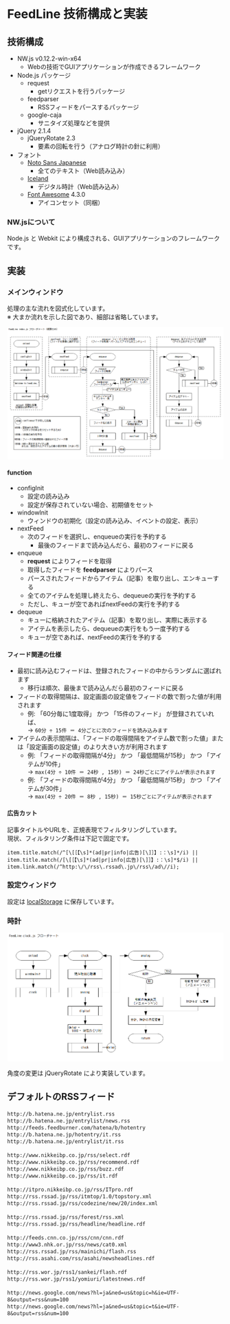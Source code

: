 # FeedLine 技術構成と実装
## 技術構成
- NW.js v0.12.2-win-x64
	- Webの技術でGUIアプリケーションが作成できるフレームワーク
- Node.js パッケージ
	- request
		- getリクエストを行うパッケージ
	- feedparser
		- RSSフィードをパースするパッケージ
	- google-caja
		- サニタイズ処理などを提供
- jQuery 2.1.4
	- jQueryRotate 2.3
		- 要素の回転を行う（アナログ時計の針に利用）
- フォント
	- [Noto Sans Japanese](https://www.google.com/get/noto/)
		- 全てのテキスト（Web読み込み）
	- [Iceland](https://www.google.com/fonts/specimen/Iceland)
		- デジタル時計（Web読み込み）
	- [Font Awesome](http://fortawesome.github.io/Font-Awesome/) 4.3.0
		- アイコンセット（同梱）

### NW.jsについて
Node.js と Webkit により構成される、GUIアプリケーションのフレームワークです。  

## 実装
### メインウィンドウ
処理の主な流れを図式化しています。  
※ 大まか流れを示した図であり、細部は省略しています。

![メインウィンドウ フローチャート](./img/flow_index.png)

#### function
- configInit
	- 設定の読み込み
	- 設定が保存されていない場合、初期値をセット
- windowInit
	- ウィンドウの初期化（設定の読み込み、イベントの設定、表示）
- nextFeed
	- 次のフィードを選択し、enqueueの実行を予約する
		- 最後のフィードまで読み込んだら、最初のフィードに戻る
- enqueue
	- **request** によりフィードを取得
	- 取得したフィードを **feedparser** によりパース
	- パースされたフィードからアイテム（記事）を取り出し、エンキューする
	- 全てのアイテムを処理し終えたら、dequeueの実行を予約する
	- ただし、キューが空であればnextFeedの実行を予約する
- dequeue
	- キューに格納されたアイテム（記事）を取り出し、実際に表示する
	- アイテムを表示したら、dequeueの実行をもう一度予約する
	- キューが空であれば、nextFeedの実行を予約する

#### フィード関連の仕様
- 最初に読み込むフィードは、登録されたフィードの中からランダムに選ばれます
	- 移行は順次、最後まで読み込んだら最初のフィードに戻る
- フィードの取得間隔は、設定画面の設定値をフィードの数で割った値が利用されます
	- 例: 「60分毎に1度取得」 かつ 「15件のフィード」 が登録されていれば、  
	 → ```60分 ÷ 15件 ＝ 4分ごとに次のフィードを読み込みます```
- アイテムの表示間隔は、「フィードの取得間隔をアイテム数で割った値」または「設定画面の設定値」のより大きい方が利用されます
	- 例: 「フィードの取得間隔が4分」 かつ 「最低間隔が15秒」 かつ 「アイテムが10件」  
	 → ```max(4分 ÷ 10件 ＝ 24秒 , 15秒) ＝ 24秒ごとにアイテムが表示されます```
	- 例: 「フィードの取得間隔が4分」 かつ 「最低間隔が15秒」 かつ 「アイテムが30件」  
	 → ```max(4分 ÷ 20件 ＝ 8秒 , 15秒) ＝ 15秒ごとにアイテムが表示されます```

#### 広告カット
記事タイトルやURLを、正規表現でフィルタリングしています。  
現状、フィルタリング条件は下記で固定です。
````
item.title.match(/^[\[［【\s]*(ad|pr|info|広告)[\]］】:：\s]*/i) || 
item.title.match(/[\[［【\s]*(ad|pr|info|広告)[\]］】:：\s]*$/i) || 
item.link.match(/^http:\/\/rss\.rssad\.jp\/rss\/ad\//i);
````


### 設定ウィンドウ
設定は [localStorage](https://github.com/nwjs/nw.js/wiki/Save-persistent-data-in-app#web-storage) に保存しています。

### 時計
![時計 フローチャート](./img/flow_clock.png)

角度の変更は jQueryRotate により実装しています。

## デフォルトのRSSフィード
````
http://b.hatena.ne.jp/entrylist.rss
http://b.hatena.ne.jp/entrylist/news.rss
http://feeds.feedburner.com/hatena/b/hotentry
http://b.hatena.ne.jp/hotentry/it.rss
http://b.hatena.ne.jp/entrylist/it.rss

http://www.nikkeibp.co.jp/rss/select.rdf
http://www.nikkeibp.co.jp/rss/recommend.rdf
http://www.nikkeibp.co.jp/rss/buzz.rdf
http://www.nikkeibp.co.jp/rss/it.rdf

http://itpro.nikkeibp.co.jp/rss/ITpro.rdf
http://rss.rssad.jp/rss/itmtop/1.0/topstory.xml
http://rss.rssad.jp/rss/codezine/new/20/index.xml

http://rss.rssad.jp/rss/forest/rss.xml
http://rss.rssad.jp/rss/headline/headline.rdf

http://feeds.cnn.co.jp/rss/cnn/cnn.rdf
http://www3.nhk.or.jp/rss/news/cat0.xml
http://rss.rssad.jp/rss/mainichi/flash.rss
http://rss.asahi.com/rss/asahi/newsheadlines.rdf

http://rss.wor.jp/rss1/sankei/flash.rdf
http://rss.wor.jp/rss1/yomiuri/latestnews.rdf

http://news.google.com/news?hl=ja&ned=us&topic=h&ie=UTF-8&output=rss&num=100
http://news.google.com/news?hl=ja&ned=us&topic=t&ie=UTF-8&output=rss&num=100
````
